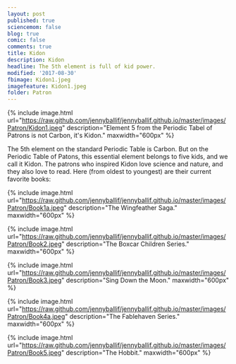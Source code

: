 ```yaml
---
layout: post
published: true
sciencemom: false
blog: true
comic: false
comments: true
title: Kidon
description: Kidon
headline: The 5th element is full of kid power.
modified: '2017-08-30'
fbimage: Kidon1.jpeg
imagefeature: Kidon1.jpeg
folder: Patron
---
```

{% include image.html url="https://raw.github.com/jennyballif/jennyballif.github.io/master/images/Patron/Kidon1.jpeg" description="Element 5 from the Periodic Tabel of Patrons is not Carbon, it's Kidon." maxwidth="600px" %}


The 5th element on the standard Periodic Table is Carbon. But on the Periodic Table of Patons, this essential element belongs to five kids, and we call it Kidon. The patrons who inspired Kidon love science and nature, and they also love to read. Here (from oldest to youngest) are their current favorite books:

{% include image.html url="https://raw.github.com/jennyballif/jennyballif.github.io/master/images/Patron/Book1a.jpeg" description="The Wingfeather Saga." maxwidth="600px" %}

{% include image.html url="https://raw.github.com/jennyballif/jennyballif.github.io/master/images/Patron/Book2.jpeg" description="The Boxcar Children Series." maxwidth="600px" %}

{% include image.html url="https://raw.github.com/jennyballif/jennyballif.github.io/master/images/Patron/Book3.jpeg" description="Sing Down the Moon." maxwidth="600px" %}

{% include image.html url="https://raw.github.com/jennyballif/jennyballif.github.io/master/images/Patron/Book4a.jpeg" description="The Fablehaven Series." maxwidth="600px" %}

{% include image.html url="https://raw.github.com/jennyballif/jennyballif.github.io/master/images/Patron/Book5.jpeg" description="The Hobbit." maxwidth="600px" %}
